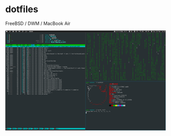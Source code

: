 # dotfiles

FreeBSD / DWM / MacBook Air

![FreeBSD screenshot](https://github.com/Digital-Chaos/dotfiles/blob/master/screenie.png)

